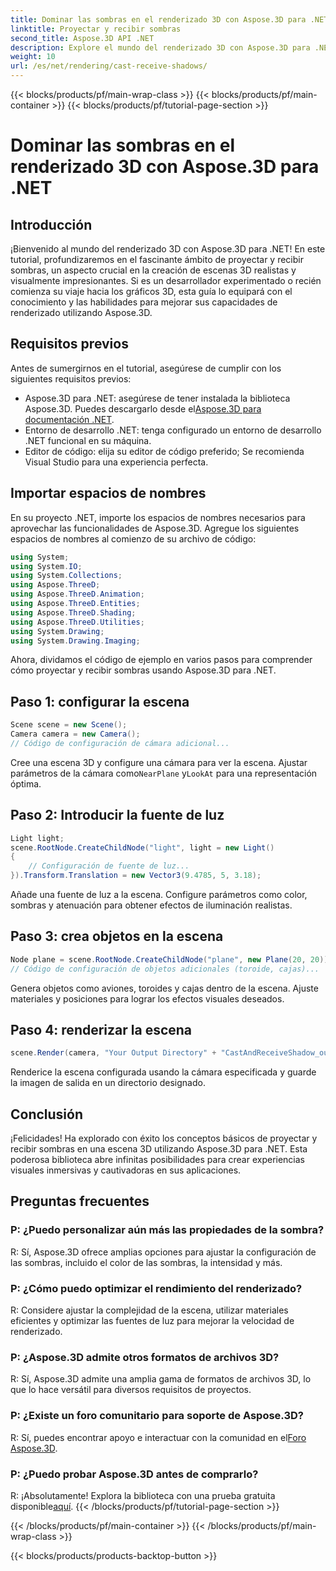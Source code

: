 ```yaml
---
title: Dominar las sombras en el renderizado 3D con Aspose.3D para .NET
linktitle: Proyectar y recibir sombras
second_title: Aspose.3D API .NET
description: Explore el mundo del renderizado 3D con Aspose.3D para .NET. Proyecta y recibe sombras sin esfuerzo. ¡Descarga tu prueba gratuita ahora!
weight: 10
url: /es/net/rendering/cast-receive-shadows/
---
```


{{< blocks/products/pf/main-wrap-class >}}
{{< blocks/products/pf/main-container >}}
{{< blocks/products/pf/tutorial-page-section >}}

# Dominar las sombras en el renderizado 3D con Aspose.3D para .NET

## Introducción
¡Bienvenido al mundo del renderizado 3D con Aspose.3D para .NET! En este tutorial, profundizaremos en el fascinante ámbito de proyectar y recibir sombras, un aspecto crucial en la creación de escenas 3D realistas y visualmente impresionantes. Si es un desarrollador experimentado o recién comienza su viaje hacia los gráficos 3D, esta guía lo equipará con el conocimiento y las habilidades para mejorar sus capacidades de renderizado utilizando Aspose.3D.
## Requisitos previos
Antes de sumergirnos en el tutorial, asegúrese de cumplir con los siguientes requisitos previos:
-  Aspose.3D para .NET: asegúrese de tener instalada la biblioteca Aspose.3D. Puedes descargarlo desde el[Aspose.3D para documentación .NET](https://reference.aspose.com/3d/net/).
- Entorno de desarrollo .NET: tenga configurado un entorno de desarrollo .NET funcional en su máquina.
- Editor de código: elija su editor de código preferido; Se recomienda Visual Studio para una experiencia perfecta.
## Importar espacios de nombres
En su proyecto .NET, importe los espacios de nombres necesarios para aprovechar las funcionalidades de Aspose.3D. Agregue los siguientes espacios de nombres al comienzo de su archivo de código:
```csharp
using System;
using System.IO;
using System.Collections;
using Aspose.ThreeD;
using Aspose.ThreeD.Animation;
using Aspose.ThreeD.Entities;
using Aspose.ThreeD.Shading;
using Aspose.ThreeD.Utilities;
using System.Drawing;
using System.Drawing.Imaging;
```
Ahora, dividamos el código de ejemplo en varios pasos para comprender cómo proyectar y recibir sombras usando Aspose.3D para .NET.
## Paso 1: configurar la escena
```csharp
Scene scene = new Scene();
Camera camera = new Camera();
// Código de configuración de cámara adicional...
```
Cree una escena 3D y configure una cámara para ver la escena. Ajustar parámetros de la cámara como`NearPlane` y`LookAt` para una representación óptima.
## Paso 2: Introducir la fuente de luz
```csharp
Light light;
scene.RootNode.CreateChildNode("light", light = new Light()
{
    // Configuración de fuente de luz...
}).Transform.Translation = new Vector3(9.4785, 5, 3.18);
```
Añade una fuente de luz a la escena. Configure parámetros como color, sombras y atenuación para obtener efectos de iluminación realistas.
## Paso 3: crea objetos en la escena
```csharp
Node plane = scene.RootNode.CreateChildNode("plane", new Plane(20, 20));
// Código de configuración de objetos adicionales (toroide, cajas)...
```
Genera objetos como aviones, toroides y cajas dentro de la escena. Ajuste materiales y posiciones para lograr los efectos visuales deseados.
## Paso 4: renderizar la escena
```csharp
scene.Render(camera, "Your Output Directory" + "CastAndReceiveShadow_out.png", new Size(1024, 1024), ImageFormat.Png, opt);
```
Renderice la escena configurada usando la cámara especificada y guarde la imagen de salida en un directorio designado.
## Conclusión
¡Felicidades! Ha explorado con éxito los conceptos básicos de proyectar y recibir sombras en una escena 3D utilizando Aspose.3D para .NET. Esta poderosa biblioteca abre infinitas posibilidades para crear experiencias visuales inmersivas y cautivadoras en sus aplicaciones.
## Preguntas frecuentes
### P: ¿Puedo personalizar aún más las propiedades de la sombra?
R: Sí, Aspose.3D ofrece amplias opciones para ajustar la configuración de las sombras, incluido el color de las sombras, la intensidad y más.
### P: ¿Cómo puedo optimizar el rendimiento del renderizado?
R: Considere ajustar la complejidad de la escena, utilizar materiales eficientes y optimizar las fuentes de luz para mejorar la velocidad de renderizado.
### P: ¿Aspose.3D admite otros formatos de archivos 3D?
R: Sí, Aspose.3D admite una amplia gama de formatos de archivos 3D, lo que lo hace versátil para diversos requisitos de proyectos.
### P: ¿Existe un foro comunitario para soporte de Aspose.3D?
 R: Sí, puedes encontrar apoyo e interactuar con la comunidad en el[Foro Aspose.3D](https://forum.aspose.com/c/3d/18).
### P: ¿Puedo probar Aspose.3D antes de comprarlo?
 R: ¡Absolutamente! Explora la biblioteca con una prueba gratuita disponible[aquí](https://releases.aspose.com/).
{{< /blocks/products/pf/tutorial-page-section >}}

{{< /blocks/products/pf/main-container >}}
{{< /blocks/products/pf/main-wrap-class >}}

{{< blocks/products/products-backtop-button >}}
